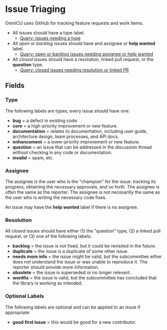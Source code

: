 Issue Triaging
==============

OmnICU uses GitHub for tracking feature requests and work items.

- All issues should have a type label.
    - [Query: issues needing a type](https://github.com/unicode-org/omnicu/issues?q=is%3Aissue+-label%3Abug+-label%3Acore+-label%3Adocumentation+-label%3Aenhancement+-label%3Aquestion+-label%3Ainvalid)
- All *open* or *backlog* issues should have and assignee or **help wanted** label.
    - [Query: open or backlog issues needing assignee or help wanted](https://github.com/unicode-org/omnicu/issues?q=is%3Aissue+is%3Aopen+-label%3A%22help+wanted%22+no%3Aassignee+)
- All *closed* issues should have a resolution, linked pull request, or the **question** type.
    - [Query: closed issues needing resolution or linked PR](https://github.com/unicode-org/omnicu/issues?q=is%3Aissue+is%3Aclosed+-linked%3Apr+-label%3Aquestion+-label%3Abacklog)

## Fields

### Type

The following labels are types; every issue should have one:

- **bug** = a defect in existing code.
- **core** = a high-priority improvement or new feature.
- **documentation** = relates to documentation, including user guide, architecture design, team processes, and API docs.
- **enhancement** = a lower-priority improvement or new feature.
- **question** = an issue that can be addressed in the discussion thread without checking in any code or documentation.
- **invalid** = spam, etc.

### Assignee

The assignee is the user who is the "champion" for the issue: tracking its progress, obtaining the necessary approvals, and so forth.  The assignee is often the same as the reporter.  The assignee is not necesarilly the same as the user who is writing the necessary code fixes.

An issue may have the **help wanted** label if there is no assignee.

### Resolution

All *closed* issues should have either (1) the "question" type, (2) a linked pull request, or (3) one of the following labels:

- **backlog** = the issue is not fixed, but it could be revisited in the future.
- **duplicate** = the issue is a duplicate of some other issue.
- **needs more info** = the issue might be valid, but the subcommittee either does not understand the issue or was unable to reproduce it.  The reporter should provide more information.
- **obsolete** = the issue is superseded or no longer relevant.
- **wontfix** = the issue is valid, but the subcommittee has concluded that the library is working as intended.

### Optional Labels

The following labels are optional and can be applied to an issue if appropriate:

- **good first issue** = this would be good for a new contributor.
